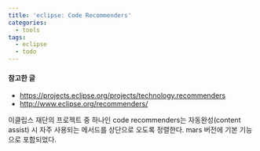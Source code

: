 ```yaml
---
title: 'eclipse: Code Recommenders'
categories:
  - tools
tags:
  - eclipse
  - todo
---
```


#### 참고한 글
- https://projects.eclipse.org/projects/technology.recommenders
- http://www.eclipse.org/recommenders/

이클립스 재단의 프로젝트 중 하나인 code recommenders는 자동완성(content assist) 시 자주 사용되는 메서드를 상단으로 오도록 정렬한다. mars 버전에 기본 기능으로 포함되었다.
